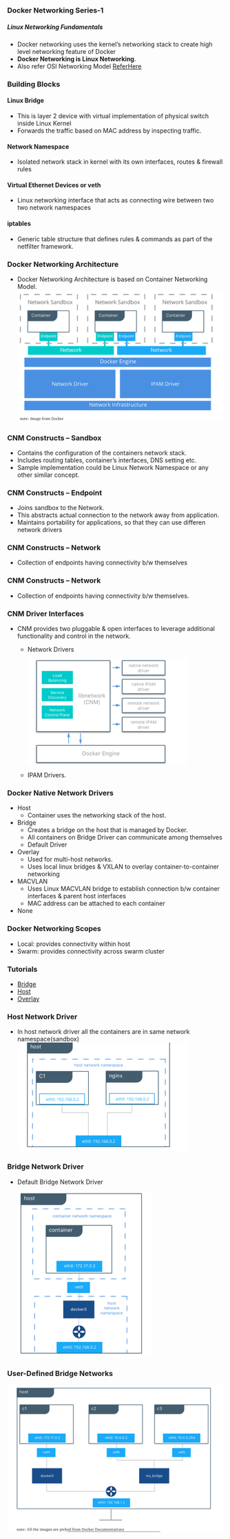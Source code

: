 ### Docker Networking Series-1

##### Linux Networking Fundamentals

* Docker networking uses the kernel’s networking stack to create high level networking feature of Docker
* **Docker Networking is Linux Networking**.
* Also refer OSI Networking Model [ReferHere](https://www.cloudflare.com/learning/ddos/glossary/open-systems-interconnection-model-osi/)

### Building Blocks

#### Linux Bridge

* This is layer 2 device with virtual implementation of physical switch inside Linux Kernel
* Forwards the traffic based on MAC address by inspecting traffic.

#### Network Namespace
* Isolated network stack in kernel with its own interfaces, routes & firewall rules

#### Virtual Ethernet Devices or veth
* Linux networking interface that acts as connecting wire between two two network namespaces

#### iptables
* Generic table structure that defines rules & commands as part of the netfilter framework.

### Docker Networking Architecture
* Docker Networking Architecture is based on Container Networking Model.
![Preview](./Images/docker3.png)

### CNM Constructs – Sandbox
* Contains the configuration of the containers network stack.
* Includes routing tables, container’s interfaces, DNS setting etc.
* Sample implementation could be Linux Network Namespace or any other similar concept.

### CNM Constructs – Endpoint
* Joins sandbox to the Network.
* This abstracts actual connection to the network away from application.
* Maintains portability for applications, so that they can use differen network drivers

### CNM Constructs – Network
* Collection of endpoints having connectivity b/w themselves

### CNM Constructs – Network
* Collection of endpoints having connectivity b/w themselves.

### CNM Driver Interfaces

* CNM provides two pluggable & open interfaces to leverage additional functionality and control in the network.
    * Network Drivers

        ![Preview](./Images/docker4.png)
    * IPAM Drivers.
### Docker Native Network Drivers
* Host
    * Container uses the networking stack of the host.
* Bridge
    * Creates a bridge on the host that is managed by Docker.
    * All containers on Bridge Driver can communicate among themselves
    * Default Driver
* Overlay
    * Used for multi-host networks.
    * Uses local linux bridges & VXLAN to overlay container-to-container networking
* MACVLAN
    * Uses Linux MACVLAN bridge to establish connection b/w container interfaces & parent host interfaces
    * MAC address can be attached to each container
* None

### Docker Networking Scopes
* Local: provides connectivity within host
* Swarm: provides connectivity across swarm cluster

### Tutorials
* [Bridge](https://docs.docker.com/network/network-tutorial-standalone/)
* [Host](https://docs.docker.com/network/network-tutorial-host/)
* [Overlay](https://docs.docker.com/network/network-tutorial-overlay/)

### Host Network Driver
* In host network driver all the containers are in same network namespace(sandbox)
![Preview](./Images/docker5.png)

### Bridge Network Driver
* Default Bridge Network Driver

    ![Preview](./Images/docker6.png)

### User-Defined Bridge Networks
![Preview](./Images/docker7.png)